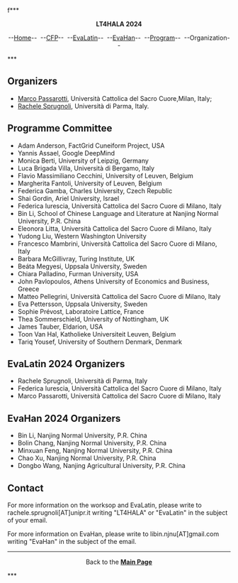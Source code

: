 f***
<p style="text-align: center;"><b>LT4HALA 2024</b></p>
<p style="text-align: center;">--<a href="index">Home</a>--&nbsp;&nbsp;--<a href="CFP">CFP</a>--&nbsp;&nbsp;--<a href="EvaLatin">EvaLatin</a>--&nbsp;&nbsp;--<a href="EvaHan">EvaHan</a>--&nbsp;&nbsp;--<a href="Program">Program</a>--&nbsp;&nbsp;--Organization--</p>
***

## Organizers
- [Marco Passarotti](https://docenti.unicatt.it/ppd2/en/#/en/docenti/14144/marco-carlo-passarotti/profilo), Università Cattolica del Sacro Cuore,Milan, Italy;
- [Rachele Sprugnoli](https://personale.unipr.it/en/ugovdocenti/person/236480), Università di Parma, Italy.


## Programme Committee
- Adam Anderson, FactGrid Cuneiform Project, USA
- Yannis Assael, Google DeepMind
- Monica Berti, University of Leipzig, Germany
- Luca Brigada Villa, Università di Bergamo, Italy
- Flavio Massimiliano Cecchini, University of Leuven, Belgium
- Margherita Fantoli, University of Leuven, Belgium
- Federica Gamba, Charles University, Czech Republic
- Shai Gordin, Ariel University, Israel
- Federica Iurescia, Università Cattolica del Sacro Cuore di Milano, Italy
- Bin Li, School of Chinese Language and Literature at Nanjing Normal University, P.R. China
- Eleonora Litta, Università Cattolica del Sacro Cuore di Milano, Italy
- Yudong Liu, Western Washington University
- Francesco Mambrini, Università Cattolica del Sacro Cuore di Milano, Italy
- Barbara McGillivray, Turing Institute, UK
- Beáta  Megyesi, Uppsala University, Sweden
- Chiara Palladino, Furman University, USA
- John Pavlopoulos, Athens University of Economics and Business, Greece
- Matteo Pellegrini, Università Cattolica del Sacro Cuore di Milano, Italy
- Eva Pettersson, Uppsala University, Sweden
- Sophie Prévost, Laboratoire Lattice, France
- Thea Sommerschield, University of Nottingham, UK
- James Tauber, Eldarion, USA
- Toon Van Hal, Katholieke Universiteit Leuven, Belgium
- Tariq Yousef, University of Southern Denmark, Denmark

## EvaLatin 2024 Organizers
- Rachele Sprugnoli, Università di Parma, Italy
- Federica Iurescia, Università Cattolica del Sacro Cuore di Milano, Italy
- Marco Passarotti, Università Cattolica del Sacro Cuore di Milano, Italy

## EvaHan 2024 Organizers
- Bin Li, Nanjing Normal University, P.R. China
- Bolin Chang, Nanjing Normal University, P.R. China
- Minxuan Feng, Nanjing Normal University, P.R. China
- Chao Xu, Nanjing Normal University, P.R. China
- Dongbo Wang, Nanjing Agricultural University, P.R. China


## Contact
For more information on the worksop and EvaLatin, please write to rachele.sprugnoli[AT]unipr.it writing "LT4HALA" or "EvaLatin" in the subject of your email.

For more information on EvaHan, please write to libin.njnu[AT]gmail.com writing "EvaHan" in the subject of the email.

***
<p style="text-align: center;">Back to the <a href="https://circse.github.io/LT4HALA/"><b>Main Page</b></a></p>
***




